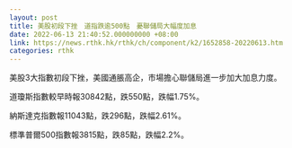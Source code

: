 ```yaml
---
layout: post
title: 美股初段下挫　道指跌逾500點　憂聯儲局大幅度加息
date: 2022-06-13 21:40:52.000000000 +08:00
link: https://news.rthk.hk/rthk/ch/component/k2/1652858-20220613.htm
categories: rthk
---
```


美股3大指數初段下挫，美國通脹高企，市場擔心聯儲局進一步加大加息力度。

道瓊斯指數較早時報30842點，跌550點，跌幅1.75%。

納斯達克指數報11043點，跌296點，跌幅2.61%。

標準普爾500指數報3815點，跌85點，跌幅2.2%。
